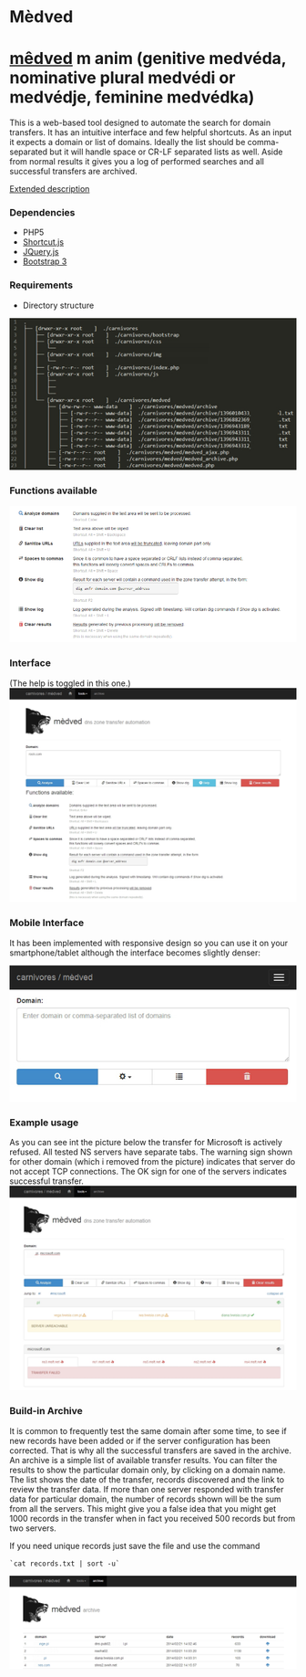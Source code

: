 # Mèdved

[mêdved](http://en.wiktionary.org/wiki/medved) m anim (genitive medvéda, nominative plural medvédi or medvédje, feminine medvédka) 
==========


This is a web-based tool designed to automate the search for domain transfers. It has an intuitive interface and few helpful shortcuts. As an input it expects a domain or list of domains. Ideally the list should be comma-separated but it will handle space or CR-LF separated lists as well. Aside from normal results it gives you a log of performed searches and all successful transfers are archived.

[Extended description](http://wondershell.wordpress.com/2014/04/09/medved-web-based-dns-zone-transfer-automation/)

### Dependencies
* PHP5
* [Shortcut.js](http://www.mattytemple.com/projects/shortcut-js/)
* [JQuery.js](http://jquery.com/)
* [Bootstrap 3](http://getbootstrap.com/)

### Requirements
* Directory structure

![Directory structure](https://raw.githubusercontent.com/mnmnc/img/master/medved_tree.jpg)

### Functions available
![Functions available](https://raw.githubusercontent.com/mnmnc/img/master/Help.PNG)

### Interface
(The help is toggled in this one.)
![Interface](https://raw.githubusercontent.com/mnmnc/img/master/medved1.jpg)


### Mobile Interface

It has been implemented with responsive design so you can use it on your smartphone/tablet although the interface becomes slightly denser:

![Mobile Interface](https://raw.githubusercontent.com/mnmnc/img/master/medved2.jpg)

### Example usage
As you can see int the picture below the transfer for Microsoft is actively refused. All tested NS servers have separate tabs. The warning sign shown for other domain (which i removed from the picture) indicates that server do not accept TCP connections. The OK sign for one of the servers indicates successful transfer.
![Example usage](https://raw.githubusercontent.com/mnmnc/img/master/medved3.jpg)


### Build-in Archive
It is common to frequently test the same domain after some time, to see if new records have been added or if the server configuration has been corrected. That is why all the successful transfers are saved in the archive. An archive is a simple list of available transfer results.
You can filter the results to show the particular domain only, by clicking on a domain name. The list shows the date of the transfer, records discovered and the link to review the transfer data. If more than one server responded with transfer data for particular domain, the number of records shown will be the sum from all the servers.
This might give you a false idea that you might get 1000 records in the transfer when in fact you received 500 records but from two servers.

If you need unique records just save the file and use the command

    `cat records.txt | sort -u`

![Archive](https://raw.githubusercontent.com/mnmnc/img/master/medved4.jpg)
